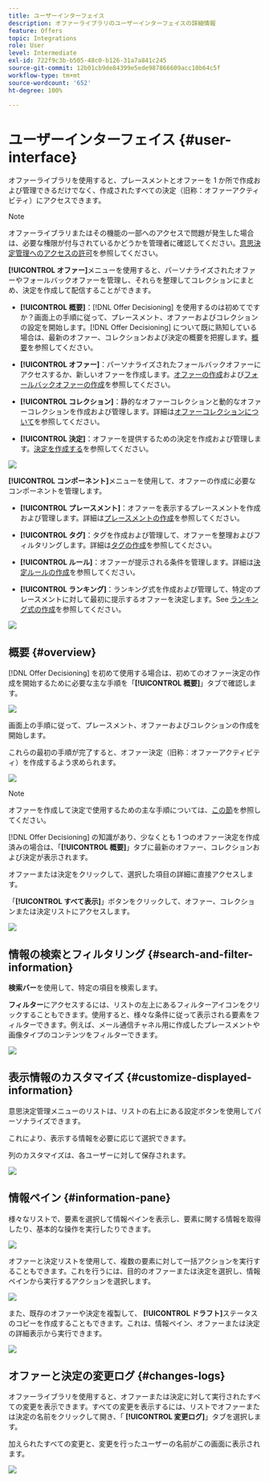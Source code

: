```yaml
---
title: ユーザーインターフェイス
description: オファーライブラリのユーザーインターフェイスの詳細情報
feature: Offers
topic: Integrations
role: User
level: Intermediate
exl-id: 722f9c3b-b505-48c0-b126-31a7a841c245
source-git-commit: 12b01cb9de84399e5ede987866609acc10b64c5f
workflow-type: tm+mt
source-wordcount: '652'
ht-degree: 100%

---
```


# ユーザーインターフェイス {#user-interface}

オファーライブラリを使用すると、プレースメントとオファーを 1 か所で作成および管理できるだけでなく、作成されたすべての決定（旧称：オファーアクティビティ）にアクセスできます。

>[!NOTE]
>
>オファーライブラリまたはその機能の一部へのアクセスで問題が発生した場合は、必要な権限が付与されているかどうかを管理者に確認してください。[意思決定管理へのアクセスの許可](starting-offer-decisioning.md#granting-acess-to-decision-management)を参照してください。

**[!UICONTROL オファー]**&#x200B;メニューを使用すると、パーソナライズされたオファーやフォールバックオファーを管理し、それらを整理してコレクションにまとめ、決定を作成して配信することができます。

* **[!UICONTROL 概要]**：[!DNL Offer Decisioning] を使用するのは初めてですか？画面上の手順に従って、プレースメント、オファーおよびコレクションの設定を開始します。[!DNL Offer Decisioning] について既に熟知している場合は、最新のオファー、コレクションおよび決定の概要を把握します。[概要](#overview)を参照してください。

* **[!UICONTROL オファー]**：パーソナライズされたフォールバックオファーにアクセスするか、新しいオファーを作成します。[オファーの作成](../offer-library/creating-personalized-offers.md)および[フォールバックオファーの作成](../offer-library/creating-fallback-offers.md)を参照してください。

* **[!UICONTROL コレクション]**：静的なオファーコレクションと動的なオファーコレクションを作成および管理します。詳細は[オファーコレクションについて](../offer-library/creating-collections.md)を参照してください。

* **[!UICONTROL 決定]**：オファーを提供するための決定を作成および管理します。[決定を作成する](../offer-activities/create-offer-activities.md)を参照してください。

![](../assets/offers_menu.png)

**[!UICONTROL コンポーネント]**&#x200B;メニューを使用して、オファーの作成に必要なコンポーネントを管理します。

* **[!UICONTROL プレースメント]**：オファーを表示するプレースメントを作成および管理します。詳細は[プレースメントの作成](../offer-library/creating-placements.md)を参照してください。

* **[!UICONTROL タグ]**：タグを作成および管理して、オファーを整理およびフィルタリングします。詳細は[タグの作成](../offer-library/creating-tags.md)を参照してください。

* **[!UICONTROL ルール]**：オファーが提示される条件を管理します。詳細は[決定ルールの作成](../offer-library/creating-decision-rules.md)を参照してください。

* **[!UICONTROL ランキング]**：ランキング式を作成および管理して、特定のプレースメントに対して最初に提示するオファーを決定します。See [ランキング式の作成](../ranking/create-ranking-formulas.md)を参照してください。

![](../assets/offer_activities.png)

## 概要 {#overview}

[!DNL Offer Decisioning] を初めて使用する場合は、初めてのオファー決定の作成を開始するために必要な主な手順を「**[!UICONTROL 概要]**」タブで確認します。

![](../assets/overview_onboarding.png)

画面上の手順に従って、プレースメント、オファーおよびコレクションの作成を開始します。

これらの最初の手順が完了すると、オファー決定（旧称：オファーアクティビティ）を作成するよう求められます。

![](../assets/overview_collection-created.png)

>[!NOTE]
>
>オファーを作成して決定で使用するための主な手順については、[この節](../offer-library/key-steps.md)を参照してください。

[!DNL Offer Decisioning] の知識があり、少なくとも 1 つのオファー決定を作成済みの場合は、「**[!UICONTROL 概要]**」タブに最新のオファー、コレクションおよび決定が表示されます。

オファーまたは決定をクリックして、選択した項目の詳細に直接アクセスします。

「**[!UICONTROL すべて表示]**」ボタンをクリックして、オファー、コレクションまたは決定リストにアクセスします。

![](../assets/overview_view-all.png)

## 情報の検索とフィルタリング {#search-and-filter-information}

**検索バー**&#x200B;を使用して、特定の項目を検索します。

**フィルター**&#x200B;にアクセスするには、リストの左上にあるフィルターアイコンをクリックすることもできます。使用すると、様々な条件に従って表示される要素をフィルターできます。例えば、メール通信チャネル用に作成したプレースメントや画像タイプのコンテンツをフィルターできます。

![](../assets/filters.png)

## 表示情報のカスタマイズ {#customize-displayed-information}

意思決定管理メニューのリストは、リストの右上にある設定ボタンを使用してパーソナライズできます。


これにより、表示する情報を必要に応じて選択できます。

列のカスタマイズは、各ユーザーに対して保存されます。

![](../assets/columns.png)

## 情報ペイン {#information-pane}

様々なリストで、要素を選択して情報ペインを表示し、要素に関する情報を取得したり、基本的な操作を実行したりできます。

![](../assets/information-pane.png)

オファーと決定リストを使用して、複数の要素に対して一括アクションを実行することもできます。これを行うには、目的のオファーまたは決定を選択し、情報ペインから実行するアクションを選択します。


![](../assets/bulk-actions.png)

また、既存のオファーや決定を複製して、 **[!UICONTROL ドラフト]**&#x200B;ステータスのコピーを作成することもできます。これは、情報ペイン、オファーまたは決定の詳細表示から実行できます。

![](../assets/duplicate-offer.png)

## オファーと決定の変更ログ {#changes-logs}

オファーライブラリを使用すると、オファーまたは決定に対して実行されたすべての変更を表示できます。すべての変更を表示するには、リストでオファーまたは決定の名前をクリックして開き、「 **[!UICONTROL 変更ログ]**」タブを選択します。

加えられたすべての変更と、変更を行ったユーザーの名前がこの画面に表示されます。

![](../assets/change-logs.png)
